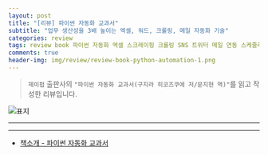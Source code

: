 ```yaml
---  
layout: post  
title: "[리뷰] 파이썬 자동화 교과서"  
subtitle: "업무 생산성을 3배 높이는 엑셀, 워드, 크롤링, 메일 자동화 기술"  
categories: review  
tags: review book 파이썬 자동화 엑셀 스크레이핑 크롤링 SNS 트위터 메일 연동 스케줄러 대화상자 웹서버 데스크톱앱 마우스 키보드   
comments: true  
header-img: img/review/review-book-python-automation-1.png
---  
```

  
> `제이펍` 출판사의 `"파이썬 자동화 교과서(구지라 히코즈쿠에 저/문지현 역)"`를 읽고 작성한 리뷰입니다.  

![표지](https://theorydb.github.io/assets/img/review/review-book-python-automation-1.png)  

---

> 
---

* [책소개 - 파이썬 자동화 교과서](http://www.yes24.com/Product/Goods/110509098)
